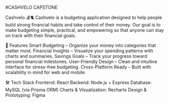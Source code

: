 #CASHVELO CAPSTONE

Cashvelo 💰🐈 Cashvelo is a budgeting application designed to help people build strong financial habits and take control of their money. Our goal is to make budgeting simple, practical, and empowering so that anyone can stay on track with their financial goals.

🚀 Features 
Smart Budgeting – Organize your money into categories that matter most.
 Financial Insights – Visualize your spending patterns with charts and summaries. 
 Savings Goals – Track your progress toward personal financial milestones. 
 User-Friendly Design – Clean and intuitive interface for stress-free budgeting. 
 Cross-Platform Ready – Built with scalability in mind for web and mobile.

🛠️ Tech Stack 
Frontend: React Backend: Node.js + Express
 Database: MySQL (via Prisma ORM) 
 Charts & Visualization: Recharts 
 Design & Prototyping: Figma

